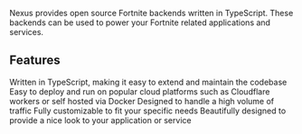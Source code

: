 Nexus provides open source Fortnite backends written in TypeScript. These backends can be used to power your Fortnite related applications and services.

## Features
Written in TypeScript, making it easy to extend and maintain the codebase
Easy to deploy and run on popular cloud platforms such as Cloudflare workers or self hosted via Docker
Designed to handle a high volume of traffic
Fully customizable to fit your specific needs
Beautifully designed to provide a nice look to your application or service
